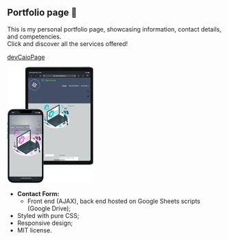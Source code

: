 ## Portfolio page :iphone:

This is my personal portfolio page, showcasing information, contact details, and competencies. \
Click and discover all the services offered!

<a href="https://caioalrodrig.github.io/devrodrigscaio/">devCaioPage</a>



<img src="utils/imgs/products.png" style="width: 200px"></img>

- **Contact Form:**
  - Front end (AJAX), back end hosted on Google Sheets scripts (Google Drive);
- Styled with pure CSS;
- Responsive design;
- MIT license.
